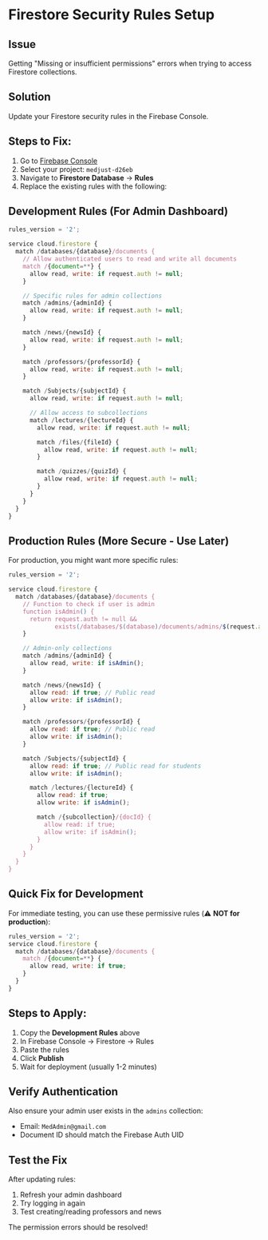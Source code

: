 # Firestore Security Rules Setup

## Issue

Getting "Missing or insufficient permissions" errors when trying to access Firestore collections.

## Solution

Update your Firestore security rules in the Firebase Console.

## Steps to Fix:

1. Go to [Firebase Console](https://console.firebase.google.com/)
2. Select your project: `medjust-d26eb`
3. Navigate to **Firestore Database** → **Rules**
4. Replace the existing rules with the following:

## Development Rules (For Admin Dashboard)

```javascript
rules_version = '2';

service cloud.firestore {
  match /databases/{database}/documents {
    // Allow authenticated users to read and write all documents
    match /{document=**} {
      allow read, write: if request.auth != null;
    }

    // Specific rules for admin collections
    match /admins/{adminId} {
      allow read, write: if request.auth != null;
    }

    match /news/{newsId} {
      allow read, write: if request.auth != null;
    }

    match /professors/{professorId} {
      allow read, write: if request.auth != null;
    }

    match /Subjects/{subjectId} {
      allow read, write: if request.auth != null;

      // Allow access to subcollections
      match /lectures/{lectureId} {
        allow read, write: if request.auth != null;

        match /files/{fileId} {
          allow read, write: if request.auth != null;
        }

        match /quizzes/{quizId} {
          allow read, write: if request.auth != null;
        }
      }
    }
  }
}
```

## Production Rules (More Secure - Use Later)

For production, you might want more specific rules:

```javascript
rules_version = '2';

service cloud.firestore {
  match /databases/{database}/documents {
    // Function to check if user is admin
    function isAdmin() {
      return request.auth != null &&
             exists(/databases/$(database)/documents/admins/$(request.auth.uid));
    }

    // Admin-only collections
    match /admins/{adminId} {
      allow read, write: if isAdmin();
    }

    match /news/{newsId} {
      allow read: if true; // Public read
      allow write: if isAdmin();
    }

    match /professors/{professorId} {
      allow read: if true; // Public read
      allow write: if isAdmin();
    }

    match /Subjects/{subjectId} {
      allow read: if true; // Public read for students
      allow write: if isAdmin();

      match /lectures/{lectureId} {
        allow read: if true;
        allow write: if isAdmin();

        match /{subcollection}/{docId} {
          allow read: if true;
          allow write: if isAdmin();
        }
      }
    }
  }
}
```

## Quick Fix for Development

For immediate testing, you can use these permissive rules (⚠️ **NOT for production**):

```javascript
rules_version = '2';
service cloud.firestore {
  match /databases/{database}/documents {
    match /{document=**} {
      allow read, write: if true;
    }
  }
}
```

## Steps to Apply:

1. Copy the **Development Rules** above
2. In Firebase Console → Firestore → Rules
3. Paste the rules
4. Click **Publish**
5. Wait for deployment (usually 1-2 minutes)

## Verify Authentication

Also ensure your admin user exists in the `admins` collection:

- Email: `MedAdmin@gmail.com`
- Document ID should match the Firebase Auth UID

## Test the Fix

After updating rules:

1. Refresh your admin dashboard
2. Try logging in again
3. Test creating/reading professors and news

The permission errors should be resolved!
